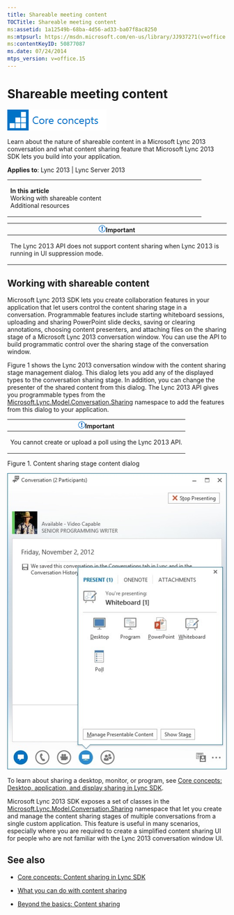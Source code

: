 ```yaml
---
title: Shareable meeting content
TOCTitle: Shareable meeting content
ms:assetid: 1a12549b-68ba-4d56-ad33-ba07f8ac8250
ms:mtpsurl: https://msdn.microsoft.com/en-us/library/JJ937271(v=office.15)
ms:contentKeyID: 50877087
ms.date: 07/24/2014
mtps_version: v=office.15
---
```


# Shareable meeting content

![Core concepts](images/JJ933133.mod_icon_CoreConcepts_long(Office.15).png "Core concepts")

Learn about the nature of shareable content in a Microsoft Lync 2013 conversation and what content sharing feature that Microsoft Lync 2013 SDK lets you build into your application.



**Applies to**: Lync 2013 | Lync Server 2013

<table>
<colgroup>
<col style="width: 50%" />
<col style="width: 50%" />
</colgroup>
<tbody>
<tr class="odd">
<td><p><strong>In this article</strong><br />
Working with shareable content<br />
Additional resources</p></td>
<td><p></p></td>
</tr>
</tbody>
</table>

<table>
<colgroup>
<col style="width: 100%" />
</colgroup>
<thead>
<tr class="header">
<th><img src="images/JJ933089.alert_caution(Office.15).gif" title="Important note" alt="Important note" /><strong>Important</strong></th>
</tr>
</thead>
<tbody>
<tr class="odd">
<td><p>The Lync 2013 API does not support content sharing when Lync 2013 is running in UI suppression mode.</p></td>
</tr>
</tbody>
</table>

## Working with shareable content

Microsoft Lync 2013 SDK lets you create collaboration features in your application that let users control the content sharing stage in a conversation. Programmable features include starting whiteboard sessions, uploading and sharing PowerPoint slide decks, saving or clearing annotations, choosing content presenters, and attaching files on the sharing stage of a Microsoft Lync 2013 conversation window. You can use the API to build programmatic control over the sharing stage of the conversation window.

Figure 1 shows the Lync 2013 conversation window with the content sharing stage management dialog. This dialog lets you add any of the displayed types to the conversation sharing stage. In addition, you can change the presenter of the shared content from this dialog. The Lync 2013 API gives you programmable types from the [Microsoft.Lync.Model.Conversation.Sharing](https://msdn.microsoft.com/en-us/library/jj274504\(v=office.15\)) namespace to add the features from this dialog to your application.

<table>
<colgroup>
<col style="width: 100%" />
</colgroup>
<thead>
<tr class="header">
<th><img src="images/JJ933089.alert_caution(Office.15).gif" title="Important note" alt="Important note" /><strong>Important</strong></th>
</tr>
</thead>
<tbody>
<tr class="odd">
<td><p>You cannot create or upload a poll using the Lync 2013 API.</p></td>
</tr>
</tbody>
</table>

Figure 1. Content sharing stage content dialog

  
![Lync content stage content bin item manager](images/JJ937271.LyncClientSDK_ContentStageManager(Office.15).jpg "Lync content stage content bin item manager")

To learn about sharing a desktop, monitor, or program, see [Core concepts: Desktop, application, and display sharing in Lync SDK](core-concepts-desktop-application-and-display-sharing-in-lync-sdk.md).

Microsoft Lync 2013 SDK exposes a set of classes in the [Microsoft.Lync.Model.Conversation.Sharing](https://msdn.microsoft.com/en-us/library/jj274504\(v=office.15\)) namespace that let you create and manage the content sharing stages of multiple conversations from a single custom application. This feature is useful in many scenarios, especially where you are required to create a simplified content sharing UI for people who are not familiar with the Lync 2013 conversation window UI.

## See also

  - [Core concepts: Content sharing in Lync SDK](core-concepts-content-sharing-in-lync-sdk.md)

  - [What you can do with content sharing](what-you-can-do-with-content-sharing.md)

  - [Beyond the basics: Content sharing](beyond-the-basics-content-sharing.md)

